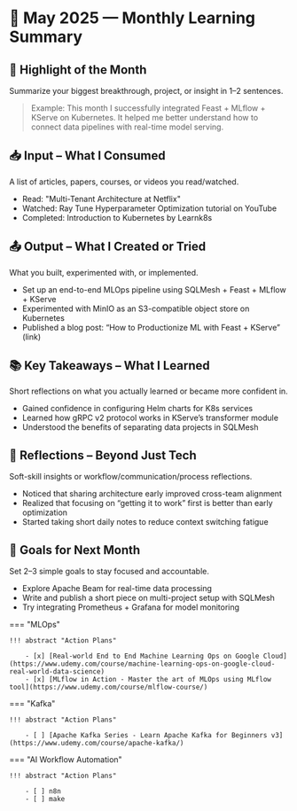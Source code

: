 # 📆 May 2025 — Monthly Learning Summary

## 🚀 Highlight of the Month
Summarize your biggest breakthrough, project, or insight in 1–2 sentences.

> Example: This month I successfully integrated Feast + MLflow + KServe on Kubernetes. It helped me better understand how to connect data pipelines with real-time model serving.


## 📥 Input – What I Consumed
A list of articles, papers, courses, or videos you read/watched.

- Read: "Multi-Tenant Architecture at Netflix"
- Watched: Ray Tune Hyperparameter Optimization tutorial on YouTube
- Completed: Introduction to Kubernetes by Learnk8s


## 📤 Output – What I Created or Tried
What you built, experimented with, or implemented.

- Set up an end-to-end MLOps pipeline using SQLMesh + Feast + MLflow + KServe
- Experimented with MinIO as an S3-compatible object store on Kubernetes
- Published a blog post: “How to Productionize ML with Feast + KServe” (link)


## 📚 Key Takeaways – What I Learned
Short reflections on what you actually learned or became more confident in.

- Gained confidence in configuring Helm charts for K8s services
- Learned how gRPC v2 protocol works in KServe’s transformer module
- Understood the benefits of separating data projects in SQLMesh


## 💭 Reflections – Beyond Just Tech
Soft-skill insights or workflow/communication/process reflections.

- Noticed that sharing architecture early improved cross-team alignment
- Realized that focusing on “getting it to work” first is better than early optimization
- Started taking short daily notes to reduce context switching fatigue


## 🔭 Goals for Next Month
Set 2–3 simple goals to stay focused and accountable.

- Explore Apache Beam for real-time data processing
- Write and publish a short piece on multi-project setup with SQLMesh
- Try integrating Prometheus + Grafana for model monitoring


=== "MLOps"

    !!! abstract "Action Plans"

        - [x] [Real-world End to End Machine Learning Ops on Google Cloud](https://www.udemy.com/course/machine-learning-ops-on-google-cloud-real-world-data-science)
        - [x] [MLflow in Action - Master the art of MLOps using MLflow tool](https://www.udemy.com/course/mlflow-course/)

=== "Kafka"

    !!! abstract "Action Plans"

        - [ ] [Apache Kafka Series - Learn Apache Kafka for Beginners v3](https://www.udemy.com/course/apache-kafka/)

=== "AI Workflow Automation"

    !!! abstract "Action Plans"

        - [ ] n8n
        - [ ] make